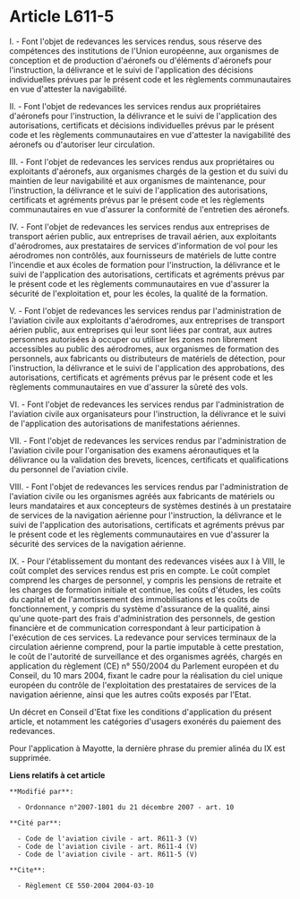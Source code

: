 # Article L611-5

I. - Font l'objet de redevances les services rendus, sous réserve des compétences des institutions de l'Union européenne, aux
organismes de conception et de production d'aéronefs ou d'éléments d'aéronefs pour l'instruction, la délivrance et le suivi
de l'application des décisions individuelles prévues par le présent code et les règlements communautaires en vue d'attester
la navigabilité.

II. - Font l'objet de redevances les services rendus aux propriétaires d'aéronefs pour l'instruction, la délivrance et le
suivi de l'application des autorisations, certificats et décisions individuelles prévus par le présent code et les règlements
communautaires en vue d'attester la navigabilité des aéronefs ou d'autoriser leur circulation.

III. - Font l'objet de redevances les services rendus aux propriétaires ou exploitants d'aéronefs, aux organismes chargés de
la gestion et du suivi du maintien de leur navigabilité et aux organismes de maintenance, pour l'instruction, la délivrance
et le suivi de l'application des autorisations, certificats et agréments prévus par le présent code et les règlements
communautaires en vue d'assurer la conformité de l'entretien des aéronefs.

IV. - Font l'objet de redevances les services rendus aux entreprises de transport aérien public, aux entreprises de travail
aérien, aux exploitants d'aérodromes, aux prestataires de services d'information de vol pour les aérodromes non contrôlés,
aux fournisseurs de matériels de lutte contre l'incendie et aux écoles de formation pour l'instruction, la délivrance et le
suivi de l'application des autorisations, certificats et agréments prévus par le présent code et les règlements
communautaires en vue d'assurer la sécurité de l'exploitation et, pour les écoles, la qualité de la formation.

V. - Font l'objet de redevances les services rendus par l'administration de l'aviation civile aux exploitants d'aérodromes,
aux entreprises de transport aérien public, aux entreprises qui leur sont liées par contrat, aux autres personnes autorisées
à occuper ou utiliser les zones non librement accessibles au public des aérodromes, aux organismes de formation des
personnels, aux fabricants ou distributeurs de matériels de détection, pour l'instruction, la délivrance et le suivi de
l'application des approbations, des autorisations, certificats et agréments prévus par le présent code et les règlements
communautaires en vue d'assurer la sûreté des vols.

VI. - Font l'objet de redevances les services rendus par l'administration de l'aviation civile aux organisateurs pour
l'instruction, la délivrance et le suivi de l'application des autorisations de manifestations aériennes.

VII. - Font l'objet de redevances les services rendus par l'administration de l'aviation civile pour l'organisation des
examens aéronautiques et la délivrance ou la validation des brevets, licences, certificats et qualifications du personnel de
l'aviation civile.

VIII. - Font l'objet de redevances les services rendus par l'administration de l'aviation civile ou les organismes agréés aux
fabricants de matériels ou leurs mandataires et aux concepteurs de systèmes destinés à un prestataire de services de la
navigation aérienne pour l'instruction, la délivrance et le suivi de l'application des autorisations, certificats et
agréments prévus par le présent code et les règlements communautaires en vue d'assurer la sécurité des services de la
navigation aérienne.

IX. - Pour l'établissement du montant des redevances visées aux I à VIII, le coût complet des services rendus est pris en
compte. Le coût complet comprend les charges de personnel, y compris les pensions de retraite et les charges de formation
initiale et continue, les coûts d'études, les coûts du capital et de l'amortissement des immobilisations et les coûts de
fonctionnement, y compris du système d'assurance de la qualité, ainsi qu'une quote-part des frais d'administration des
personnels, de gestion financière et de communication correspondant à leur participation à l'exécution de ces services. La
redevance pour services terminaux de la circulation aérienne comprend, pour la partie imputable à cette prestation, le coût
de l'autorité de surveillance et des organismes agréés, chargés en application du règlement (CE) n° 550/2004 du Parlement
européen et du Conseil, du 10 mars 2004, fixant le cadre pour la réalisation du ciel unique européen du contrôle de
l'exploitation des prestataires de services de la navigation aérienne, ainsi que les autres coûts exposés par l'Etat.

Un décret en Conseil d'Etat fixe les conditions d'application du présent article, et notamment les catégories d'usagers
exonérés du paiement des redevances.

Pour l'application à Mayotte, la dernière phrase du premier alinéa du IX est supprimée.

**Liens relatifs à cet article**

	**Modifié par**:

	  - Ordonnance n°2007-1801 du 21 décembre 2007 - art. 10

	**Cité par**:

	  - Code de l'aviation civile - art. R611-3 (V)
	  - Code de l'aviation civile - art. R611-4 (V)
	  - Code de l'aviation civile - art. R611-5 (V)

	**Cite**:

	  - Règlement CE 550-2004 2004-03-10
